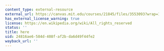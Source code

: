 ```yaml
---
content_type: external-resource
external_url: https://canvas.mit.edu/courses/21845/files/3553093?wrap=1
has_external_license_warning: true
license: https://en.wikipedia.org/wiki/All_rights_reserved
status: ''
title: here
uid: 24816ae6-584d-408f-af2b-da6d49f44fe2
wayback_url: ''
---
```

